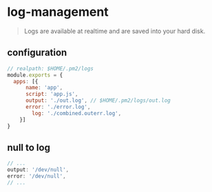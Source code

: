# log-management
> Logs are available at realtime and are saved into your hard disk.

## configuration
```js
// realpath: $HOME/.pm2/logs
module.exports = {
  apps: [{
      name: 'app',
      script: 'app.js',
      output: './out.log', // $HOME/.pm2/logs/out.log
      error: './error.log',
	    log: './combined.outerr.log',
    }]
}
```

## null to log
```js
// ...
output: '/dev/null',
error: '/dev/null',
// ...
```
